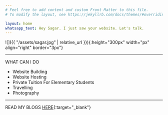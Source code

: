 ```yaml
---
# Feel free to add content and custom Front Matter to this file.
# To modify the layout, see https://jekyllrb.com/docs/themes/#overriding-theme-defaults

layout: home
whatsapp_text: Hey Sagar. I just saw your website. Let's talk.
---
```

![]({{ "/assets/sagar.jpg" | relative_url }}){:height="300px" width="px" align="right" border="3px"}

---
WHAT CAN I DO
* Website Building 
* Website Hosting
* Private Tuition For Elementary Students
* Travelling
* Photography

---
READ MY BLOGS [HERE](https://medium.com/@sagarmaurya){:target="_blank"}